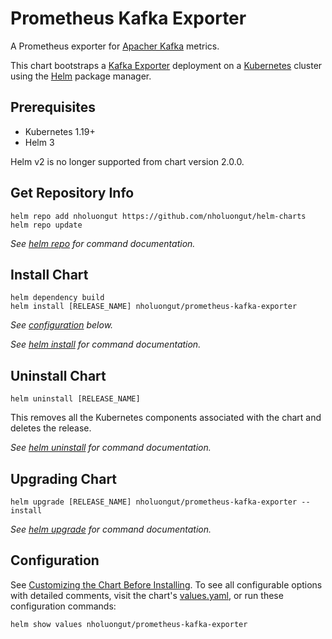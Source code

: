 # Prometheus Kafka Exporter

A Prometheus exporter for [Apacher Kafka](https://kafka.apache.org/) metrics.

This chart bootstraps a [Kafka Exporter](https://github.com/danielqsj/kafka_exporter) deployment on a [Kubernetes](http://kubernetes.io) cluster using the [Helm](https://helm.sh) package manager.

## Prerequisites

- Kubernetes 1.19+
- Helm 3

Helm v2 is no longer supported from chart version 2.0.0.

## Get Repository Info
<!-- textlint-disable terminology -->
```console
helm repo add nholuongut https://github.com/nholuongut/helm-charts
helm repo update
```

_See [helm repo](https://helm.sh/docs/helm/helm_repo/) for command documentation._
<!-- textlint-enable -->
## Install Chart

```console
helm dependency build
helm install [RELEASE_NAME] nholuongut/prometheus-kafka-exporter
```

_See [configuration](#configuration) below._

_See [helm install](https://helm.sh/docs/helm/helm_install/) for command documentation._

## Uninstall Chart

```console
helm uninstall [RELEASE_NAME]
```

This removes all the Kubernetes components associated with the chart and deletes the release.

_See [helm uninstall](https://helm.sh/docs/helm/helm_uninstall/) for command documentation._

## Upgrading Chart

```console
helm upgrade [RELEASE_NAME] nholuongut/prometheus-kafka-exporter --install
```

_See [helm upgrade](https://helm.sh/docs/helm/helm_upgrade/) for command documentation._

## Configuration

See [Customizing the Chart Before Installing](https://helm.sh/docs/intro/using_helm/#customizing-the-chart-before-installing). To see all configurable options with detailed comments, visit the chart's [values.yaml](https://github.com/nholuongut/helm-charts/tree/main/charts/prometheus-kafka-exporter/values.yaml), or run these configuration commands:

```console
helm show values nholuongut/prometheus-kafka-exporter
```
